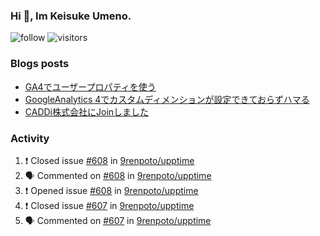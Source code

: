 ### Hi 👋, Im Keisuke Umeno.

<!--
**9renpoto/9renpoto** is a ✨ _special_ ✨ repository because its `README.md` (this file) appears on your GitHub profile.

Here are some ideas to get you started:

- 🔭 I’m currently working on ...
- 🌱 I’m currently learning ...
- 👯 I’m looking to collaborate on ...
- 🤔 I’m looking for help with ...
- 💬 Ask me about ...
- 📫 How to reach me: ...
- 😄 Pronouns: ...
- ⚡ Fun fact: ...
-->

![follow](https://img.shields.io/github/followers/9renpoto?label=Follow&style=social)
![visitors](https://komarev.com/ghpvc/?username=9renpoto&label=Profile%20views&color=0e75b6&style=flat)

### Blogs posts

<!-- BLOG-POST-LIST:START -->
- [GA4でユーザープロパティを使う](https://9renpoto.dev/2021/02/21/google-analytics-4-user-properties/)
- [GoogleAnalytics 4でカスタムディメンションが設定できておらずハマる](https://9renpoto.dev/2021/02/13/google-analytics-4/)
- [CADDi株式会社にJoinしました](https://9renpoto.dev/2020/12/05/join/)
<!-- BLOG-POST-LIST:END -->

### Activity

<!--START_SECTION:activity-->
1. ❗️ Closed issue [#608](https://github.com/9renpoto/upptime/issues/608) in [9renpoto/upptime](https://github.com/9renpoto/upptime)
2. 🗣 Commented on [#608](https://github.com/9renpoto/upptime/issues/608) in [9renpoto/upptime](https://github.com/9renpoto/upptime)
3. ❗️ Opened issue [#608](https://github.com/9renpoto/upptime/issues/608) in [9renpoto/upptime](https://github.com/9renpoto/upptime)
4. ❗️ Closed issue [#607](https://github.com/9renpoto/upptime/issues/607) in [9renpoto/upptime](https://github.com/9renpoto/upptime)
5. 🗣 Commented on [#607](https://github.com/9renpoto/upptime/issues/607) in [9renpoto/upptime](https://github.com/9renpoto/upptime)
<!--END_SECTION:activity-->

<!--START_SECTION:waka-->
<!--END_SECTION:waka-->
